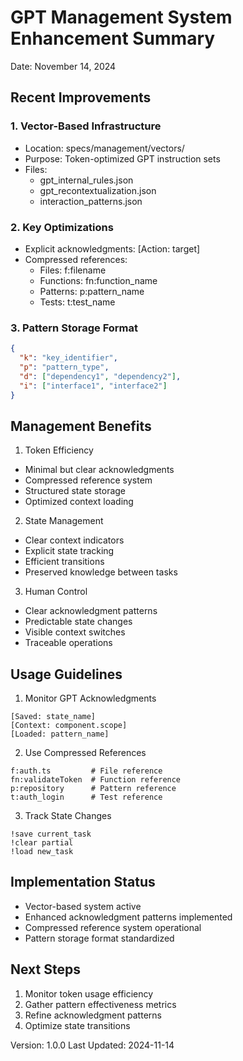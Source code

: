 # GPT Management System Enhancement Summary
Date: November 14, 2024

## Recent Improvements

### 1. Vector-Based Infrastructure
- Location: specs/management/vectors/
- Purpose: Token-optimized GPT instruction sets
- Files:
  * gpt_internal_rules.json
  * gpt_recontextualization.json
  * interaction_patterns.json

### 2. Key Optimizations
- Explicit acknowledgments: [Action: target]
- Compressed references: 
  * Files: f:filename
  * Functions: fn:function_name
  * Patterns: p:pattern_name
  * Tests: t:test_name

### 3. Pattern Storage Format
```json
{
  "k": "key_identifier",
  "p": "pattern_type",
  "d": ["dependency1", "dependency2"],
  "i": ["interface1", "interface2"]
}
```

## Management Benefits

1. Token Efficiency
- Minimal but clear acknowledgments
- Compressed reference system
- Structured state storage
- Optimized context loading

2. State Management
- Clear context indicators
- Explicit state tracking
- Efficient transitions
- Preserved knowledge between tasks

3. Human Control
- Clear acknowledgment patterns
- Predictable state changes
- Visible context switches
- Traceable operations

## Usage Guidelines

1. Monitor GPT Acknowledgments
```
[Saved: state_name]
[Context: component.scope]
[Loaded: pattern_name]
```

2. Use Compressed References
```
f:auth.ts         # File reference
fn:validateToken  # Function reference
p:repository      # Pattern reference
t:auth_login      # Test reference
```

3. Track State Changes
```
!save current_task
!clear partial
!load new_task
```

## Implementation Status
- Vector-based system active
- Enhanced acknowledgment patterns implemented
- Compressed reference system operational
- Pattern storage format standardized

## Next Steps
1. Monitor token usage efficiency
2. Gather pattern effectiveness metrics
3. Refine acknowledgment patterns
4. Optimize state transitions

Version: 1.0.0
Last Updated: 2024-11-14
